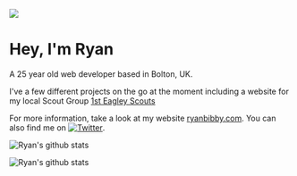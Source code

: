 ![](https://media.giphy.com/media/4Zo41lhzKt6iZ8xff9/giphy.gif)

# Hey, I'm Ryan

A 25 year old web developer based in Bolton, UK.

I've a few different projects on the go at the moment including a website for my local Scout Group [1st Eagley Scouts](https://1steagleyscouts.org.uk)

For more information, take a look at my website [ryanbibby.com](https://ryanbibby.com). You can also find me on [![Twitter][1.2]][1].

![Ryan's github stats](https://github-readme-stats.vercel.app/api/top-langs?username=rbibby&layout=compact)

![Ryan's github stats](https://github-readme-stats.vercel.app/api?username=rbibby&show_icons=true&count_private&layout=compact)

<!-- Icons -->
[1.2]: http://i.imgur.com/wWzX9uB.png

<!-- Links to your social media accounts -->

[1]: https://twitter.com/bibby_ryan
